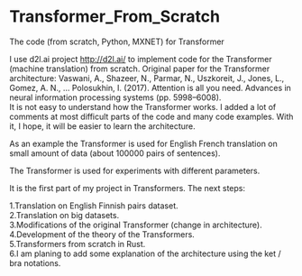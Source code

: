 # Transformer_From_Scratch
The code (from scratch, Python, MXNET) for Transformer

I use d2l.ai project http://d2l.ai/ to implement code for the Transformer (machine translation) from scratch. Original paper for the Transformer architecture: 
Vaswani, A., Shazeer, N., Parmar, N., Uszkoreit, J., Jones, L., Gomez, A. N., … Polosukhin, I. (2017). Attention is all you need. Advances in neural information processing systems (pp. 5998–6008).  
It is not easy to understand how the Transformer works. I added a lot of comments at most difficult 
parts of the code and many code examples. With it, I hope, it will be easier to learn the architecture. 

As an example the Transformer is used for English French translation on 
small amount of data (about 100000 pairs of sentences). 

The Transformer is used for experiments with different parameters. 

It is the first part of my project in Transformers. The next steps: 

1.Translation on English Finnish pairs dataset.   
2.Translation on big datasets.  
3.Modifications of the original Transformer (change in architecture).  
4.Development of the theory of the Transformers.  
5.Transformers from scratch in Rust.   
6.I am planing to add some explanation of the architecture using the ket / bra 
notations. 

